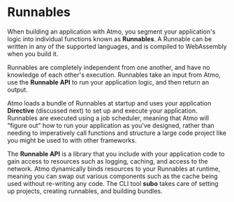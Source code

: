 # Runnables

When building an application with Atmo, you segment your application's logic into individual functions known as **Runnables**. A Runnable can be written in any of the supported languages, and is compiled to WebAssembly when you build it.

Runnables are completely independent from one another, and have no knowledge of each other's execution. Runnables take an input from Atmo, use the **Runnable API** to run your application logic, and then return an output.

Atmo loads a bundle of Runnables at startup and uses your application **Directive** \(discussed next\) to set up and execute your application. Runnables are executed using a job scheduler, meaning that Atmo will "figure out" how to run your application as you've designed, rather than needing to imperatively call functions and structure a large code project like you might be used to with other frameworks.

The **Runnable API** is a library that you include with your application code to gain access to resources such as logging, caching, and access to the network. Atmo dynamically binds resources to your Runnables at runtime, meaning you can swap out various components such as the cache being used without re-writing any code. The CLI tool **subo** takes care of setting up projects, creating runnables, and building bundles.

